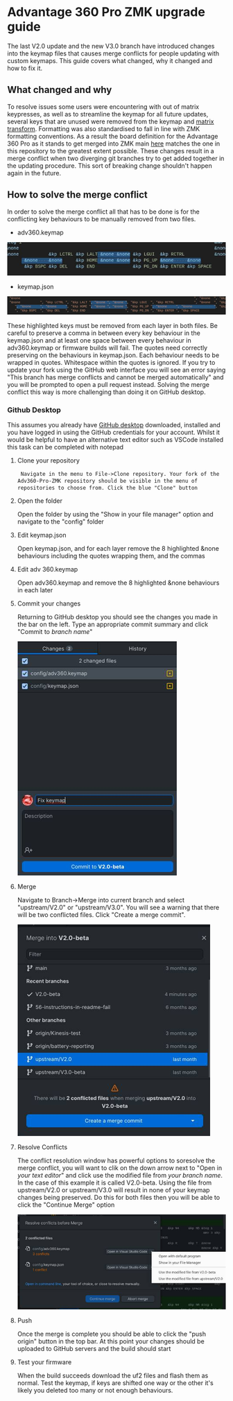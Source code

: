 # Advantage 360 Pro ZMK upgrade guide

The last V2.0 update and the new V3.0 branch have introduced changes into the keymap files that causes merge conflicts for people updating with custom keymaps. This guide covers what changed, why it changed and how to fix it.

## What changed and why

To resolve issues some users were encountering with out of matrix keypresses, as well as to streamline the keymap for all future updates, several keys that are unused were removed from the keymap and [matrix transform](https://zmk.dev/docs/config/kscan#matrix-transform). Formatting was also standardised to fall in line with ZMK formatting conventions. As a result the board definition for the Advantage 360 Pro as it stands to get merged into ZMK main [here](https://github.com/zmkfirmware/zmk/pull/1454) matches the one in this repository to the greatest extent possible. 
These changes result in a merge conflict when two diverging git branches try to get added together in the updating procedure.
This sort of breaking change shouldn't happen again in the future.

## How to solve the merge conflict

In order to solve the merge conflict all that has to be done is for the conflicting key behaviours to be manually removed from two files.
- adv360.keymap

![The highlighted &none behaviours that need removing](/assets/keymap.jpg)
- keymap.json

![The highlighted &none behaviours that need removing](/assets/json.jpg)

These highlighted keys must be removed from each layer in both files. Be careful to preserve a comma in between every key behaviour in the keymap.json and at least one space between every behaviour in adv360.keymap or firmware builds will fail. The quotes need correctly preserving on the behaviours in keymap.json. Each behaviour needs to be wrapped in quotes. Whitespace within the quotes is ignored.
If you try to update your fork using the GitHub web interface you will see an error saying "This branch has merge conflicts and cannot be merged automatically" and you will be prompted to open a pull request instead. Solving the merge conflict this way is more challenging than doing it on GitHub desktop.

### Github Desktop 

This assumes you already have [GitHub desktop](https://desktop.github.com/) downloaded, installed and you have logged in using the GitHub credentials for your account. Whilst it would be helpful to have an alternative text editor such as VSCode installed this task can be completed with notepad 
1. Clone your repository

        Navigate in the menu to File->Clone repository. Your fork of the Adv360-Pro-ZMK repository should be visible in the menu of repositories to choose from. Click the blue "Clone" button
2. Open the folder

    Open the folder by using the "Show in your file manager" option and navigate to the "config" folder
3. Edit keymap.json

    Open keymap.json, and for each layer remove the 8 highlighted &none behaviours including the quotes wrapping them, and the commas
4. Edit adv 360.keymap

    Open adv360.keymap and remove the 8 highlighted &none behaviours in each later
5. Commit your changes

    Returning to GitHub desktop you should see the changes you made in the bar on the left. Type an appropriate commit summary and click "Commit to *branch name*"

    ![The commit dialog of GitHub Desktop](/assets/commit.jpg)

6. Merge

    Navigate to Branch->Merge into current branch and select "upstream/V2.0" or "upstream/V3.0". You will see a warning that there will be two conflicted files. Click "Create a merge commit".

    ![The merge dialog showing a warning of conflicts](/assets/merge.jpg)

7. Resolve Conflicts

    The conflict resolution window has powerful options to soresolve the merge conflict, you will want to clik on the down arrow next to "Open in *your text editor*" and click use the modified file from *your branch name*. In the case of this example it is called V2.0-beta. Using the file from upstream/V2.0 or upstream/V3.0 will result in none of your keymap changes being preserved. 
    Do this for both files then you will be able to click the "Continue Merge" option

    ![The merge dialog showing a warning of conflicts](/assets/conflict.jpg)
8. Push

    Once the merge is complete you should be able to click the "push origin" button in the top bar. At this point your changes should be uploaded to GitHub servers and the build should start
9. Test your firmware

    When the build succeeds download the uf2 files and flash them as normal. Test the keymap, if keys are shifted one way or the other it's likely you deleted too many or not enough behaviours. 